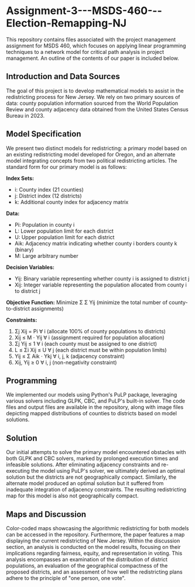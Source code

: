 # Assignment-3---MSDS-460---Election-Remapping-NJ
This repository contains files associated with the project management assignment for MSDS 460, which focuses on applying linear programming techniques to a network model for critical path analysis in project management. An outline of the contents of our paper is included below.

## Introduction and Data Sources
The goal of this project is to develop mathematical models to assist in the redistricting process for New Jersey. We rely on two primary sources of data: county population information sourced from the World Population Review and county adjacency data obtained from the United States Census Bureau in 2023.

## Model Specification
We present two distinct models for redistricting: a primary model based on an existing redistricting model developed for Oregon, and an alternate model integrating concepts from two political redistricting articles. The standard form for our primary model is as follows:

**Index Sets:**
- i: County index (21 counties)
- j: District index (12 districts)
- k: Additional county index for adjacency matrix

**Data:**
- Pi: Population in county i
- L: Lower population limit for each district
- U: Upper population limit for each district
- Aik: Adjacency matrix indicating whether county i borders county k (binary)
- M: Large arbitrary number

**Decision Variables:**
- Yij: Binary variable representing whether county i is assigned to district j
- Xij: Integer variable representing the population allocated from county i to district j

**Objective Function:**
Minimize Σ Σ Yij (minimize the total number of county-to-district assignments)

**Constraints:**
1. Σj Xij = Pi ∀ i (allocate 100% of county populations to districts)
2. Xij ≤ M ⋅ Yij ∀ i (assignment required for population allocation)
3. Σj Yij ≤ 1 ∀ i (each county must be assigned to one district)
4. L ≤ Σi Xij ≤ U ∀ j (each district must be within population limits)
5. Yij ≤ Σ Aik ⋅ Ykj ∀ i, j, k (adjacency constraint)
6. Xij, Yij ≥ 0 ∀ i, j (non-negativity constraint)

## Programming
We implemented our models using Python's PuLP package, leveraging various solvers including GLPK, CBC, and PuLP's built-in solver. The code files and output files are available in the repository, along with image files depicting mapped distributions of counties to districts based on model solutions.

## Solution
Our initial attempts to solve the primary model encountered obstacles with both GLPK and CBC solvers, marked by prolonged execution times and infeasible solutions. After eliminating adjacency constraints and re-executing the model using PuLP's solver, we ultimately derived an optimal solution but the districts are not geographically compact. Similarly, the alternate model produced an optimal solution but it suffered from inadequate integration of adjacency constraints. The resulting redistricting map for this model is also not geographically compact. 

## Maps and Discussion
Color-coded maps showcasing the algorithmic redistricting for both models can be accessed in the repository. Furthermore, the paper features a map displaying the current redistricting of New Jersey. Within the discussion section, an analysis is conducted on the model results, focusing on their implications regarding fairness, equity, and representation in voting. This analysis encompasses an examination of the distribution of district populations, an evaluation of the geographical compactness of the proposed districts, and an assessment of how well the redistricting plans adhere to the principle of "one person, one vote".
